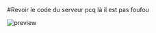 
#Revoir le code du serveur pcq là il est pas foufou

![preview](https://github.com/Matsuel/iMessages/assets/75479794/0f39e325-87be-4d55-aa39-b01aa2254c52)
